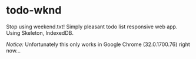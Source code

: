todo-wknd
=========

Stop using weekend.txt! Simply pleasant todo list responsive web app. Using Skeleton, IndexedDB.

<i>Notice:</i> Unfortunately this only works in Google Chrome (32.0.1700.76) right now...